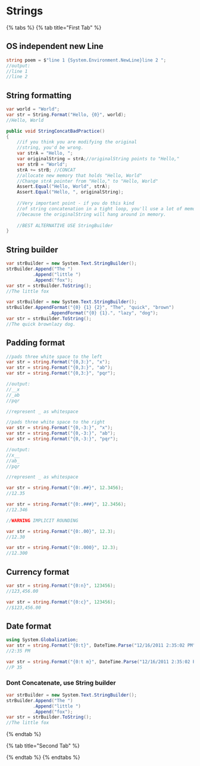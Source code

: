 # Strings

{% tabs %}
{% tab title="First Tab" %}
## OS independent new Line

```csharp
string poem = $"line 1 {System.Environment.NewLine}line 2 ";
//output:
//line 1
//line 2
```

## String formatting

```csharp
var world = "World";
var str = String.Format("Hello, {0}", world);
//Hello, World
```

```csharp
public void StringConcatBadPractice()
{
    //if you think you are modifying the original
    //string, you'd be wrong. 
    var strA = "Hello, ";
    var originalString = strA;//originalString points to "Hello,"
    var strB = "World";
    strA += strB; //CONCAT
    //allocate new memory that holds "Hello, World"
    //Change strA pointer from "Hello," to "Hello, World"
    Assert.Equal("Hello, World", strA);
    Assert.Equal("Hello, ", originalString);
    
    //Very important point - if you do this kind
    //of string concatenation in a tight loop, you'll use a lot of memory
    //because the originalString will hang around in memory.
    
    //BEST ALTERNATIVE USE StringBuilder
}


```

## String builder

```csharp
var strBuilder = new System.Text.StringBuilder();
strBuilder.Append("The ")
          .Append("little ")
          .Append("fox");
var str = strBuilder.ToString();
//The little fox
```

```csharp
var strBuilder = new System.Text.StringBuilder();
strBuilder.AppendFormat("{0} {1} {2}", "The", "quick", "brown")
		  		.AppendFormat("{0} {1}.", "lazy", "dog");
var str = strBuilder.ToString();
//The quick brownlazy dog.
```

## Padding format

```csharp
//pads three white space to the left 
var str = string.Format("{0,3:}", "x");
var str = string.Format("{0,3:}", "ab");
var str = string.Format("{0,3:}", "pqr");

//output:
//__x
//_ab
//pqr

//represent _ as whitespace
```

```csharp
//pads three white space to the right
var str = string.Format("{0,-3:}", "x");
var str = string.Format("{0,-3:}", "ab");
var str = string.Format("{0,-3:}", "pqr");

//output:
//x__  
//ab_
//pqr

//represent _ as whitespace
```

```csharp
var str = string.Format("{0:.##}", 12.3456);
//12.35

var str = string.Format("{0:.###}", 12.3456);
//12.346

//WARNING IMPLICIT ROUNDING
```

```csharp
var str = string.Format("{0:.00}", 12.3);
//12.30

var str = string.Format("{0:.000}", 12.3);
//12.300
```

## Currency format

```csharp
var str = string.Format("{0:n}", 123456);
//123,456.00

var str = string.Format("{0:c}", 123456);
//$123,456.00

```

## Date format

```csharp
using System.Globalization;
var str = string.Format("{0:t}", DateTime.Parse("12/16/2011 2:35:02 PM", CultureInfo.InvariantCulture));
//2:35 PM

var str = string.Format("{0:t m}", DateTime.Parse("12/16/2011 2:35:02 PM", CultureInfo.InvariantCulture));
//P 35
```

### 

### Dont Concatenate, use String builder

```csharp
var strBuilder = new System.Text.StringBuilder();
strBuilder.Append("The ")
          .Append("little ")
          .Append("fox");
var str = strBuilder.ToString();
//The little fox
```
{% endtab %}

{% tab title="Second Tab" %}

{% endtab %}
{% endtabs %}



